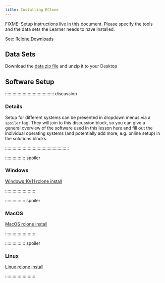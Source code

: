 ```yaml
---
title: Installing RClone
---
```


FIXME: Setup instructions live in this document. Please specify the tools and
the data sets the Learner needs to have installed.  

See: [Rclone Downloads](https://rclone.org/downloads/)

## Data Sets

<!--
FIXME: place any data you want learners to use in `episodes/data` and then use
       a relative link ( [data zip file](data/lesson-data.zip) ) to provide a
       link to it, replacing the example.com link.
-->
Download the [data zip file](https://example.com/FIXME) and unzip it to your Desktop

## Software Setup

::::::::::::::::::::::::::::::::::::::: discussion

### Details

Setup for different systems can be presented in dropdown menus via a `spoiler`
tag. They will join to this discussion block, so you can give a general overview
of the software used in this lesson here and fill out the individual operating
systems (and potentially add more, e.g. online setup) in the solutions blocks.

:::::::::::::::::::::::::::::::::::::::::::::::::::

:::::::::::::::: spoiler

### Windows

[Windows 10/11 rclone install](https://rclone.org/install/#windows)

::::::::::::::::::::::::

:::::::::::::::: spoiler

### MacOS

[MacOS rclone install](https://rclone.org/install/#macos)

::::::::::::::::::::::::


:::::::::::::::: spoiler

### Linux

[Linux rclone install](https://rclone.org/install/#linux)

::::::::::::::::::::::::

